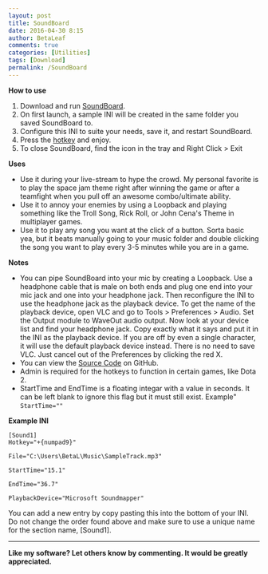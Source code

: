 ```yaml
---
layout: post
title: SoundBoard
date: 2016-04-30 8:15
author: BetaLeaf
comments: true
categories: [Utilities]
tags: [Download]
permalink: /SoundBoard
---
```


**How to use**  

1. Download and run [SoundBoard](https://github.com/BetaLeaf/SoundBoard/raw/master/SoundBoard.exe).  
2. On first launch, a sample INI will be created in the same folder you saved SoundBoard to.
3. Configure this INI to suite your needs, save it, and restart SoundBoard.  
4. Press the [hotkey](https://www.autoitscript.com/autoit3/docs/functions/Send.htm) and enjoy.  
5. To close SoundBoard, find the icon in the tray and Right Click > Exit  

**Uses**  

  * Use it during your live-stream to hype the crowd. My personal favorite is to play the space jam theme right after winning the game or after a teamfight when you pull off an awesome combo/ultimate ability.  
  * Use it to annoy your enemies by using a Loopback and playing something like the Troll Song, Rick Roll, or John Cena's Theme in multiplayer games.  
  * Use it to play any song you want at the click of a button. Sorta basic yea, but it beats manually going to your music folder and double clicking the song you want to play every 3-5 minutes while you are in a game.  

**Notes**  

  * You can pipe SoundBoard into your mic by creating a Loopback. Use a headphone cable that is male on both ends and plug one end into your mic jack and one into your headphone jack. Then reconfigure the INI to use the headphone jack as the playback device. To get the name of the playback device, open VLC and go to Tools > Preferences > Audio. Set the Output module to WaveOut audio output. Now look at your device list and find your headphone jack. Copy exactly what it says and put it in the INI as the playback device. If you are off by even a single character, it will use the default playback device instead. There is no need to save VLC. Just cancel out of the Preferences by clicking the red X.  
  * You can view the [Source Code](https://github.com/BetaLeaf/SoundBoard/blob/master/SoundBoard.au3) on GitHub.  
  * Admin is required for the hotkeys to function in certain games, like Dota 2.
  * StartTime and EndTime is a floating integar with a value in seconds. It can be left blank to ignore this flag but it must still exist. Example" ```StartTime=""```  

**Example INI**  

  ```[Sound1]```  
  ```Hotkey="+{numpad9}"```  
  ```File="C:\Users\BetaL\Music\SampleTrack.mp3"```  
  ```StartTime="15.1"```  
  ```EndTime="36.7"```  
  ```PlaybackDevice="Microsoft Soundmapper"```  

  You can add a new entry by copy pasting this into the bottom of your INI. Do not change the order found above and make sure to use a unique name for the section name, [Sound1].

---

**Like my software? Let others know by commenting. It would be greatly appreciated.**  